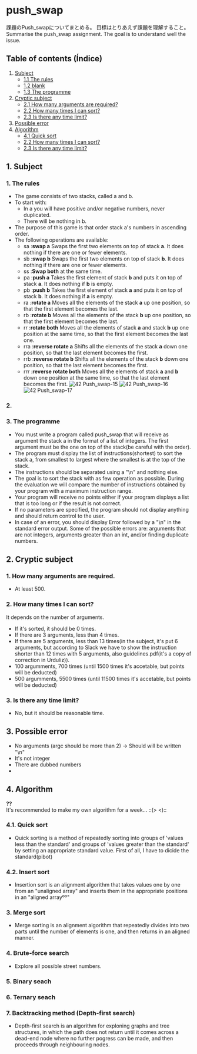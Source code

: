 # push_swap
課題のPush_swapについてまとめる。
目標はとりあえず課題を理解すること。
Summarise the push_swap assignment.
The goal is to understand well the issue.

## Table of contents (Índice)
1. [Subject](#1-subject)
    - [1.1 The rules](#1-the-rules)
    - [1.2 blank](#2-blank)
    - [1.3 The programme](#3-the-programme)
2. [Cryptic subject](#2-cryptic-subject)
    - [2.1 How many arguments are required?](#1-how-many-arguments-are-required)
    - [2.2 How many times I can sort?](#2-how-many-times-i-can-sort)
    - [2.3 Is there any time limit?](#3-is-there-any-time-limit)
3. [Possible error](#3-possible-error)
4. [Algorithm](#4-algorithm)
    - [4.1 Quick sort](#4-1-quick-sort)
    - [2.2 How many times I can sort?](#2-how-many-times-i-can-sort)
    - [2.3 Is there any time limit?](#3-is-there-any-time-limit)

## 1. Subject
### 1. The rules
- The game consists of two stacks, called a and b.
- To start with:
    - In a you will have positive and/or negative numbers, never duplicated.
    - There will be nothing in b.
- The purpose of this game is that order stack a's numbers in ascending order.
- The following operations are available:
    - sa :**swap a** Swaps the first two elements on top of stack **a**. It does nothing if there are one or fewer elements.
    - sb :**swap b** Swaps the first two elements on top of stack **b**. It does nothing if there are one or fewer elements.
    - ss :**Swap both** at the same time.
    - pa :**push a** Takes the first element of stack **b** and puts it on top of stack **a**. It does nothing if **b** is empty.
    - pb :**push b** Takes the first element of stack **a** and puts it on top of stack **b**. It does nothing if **a** is empty.
    - ra :**rotate a** Moves all the elements of the stack **a** up one position, so that the first element becomes the last.
    - rb :**rotate b** Moves all the elements of the stack **b** up one position, so that the first element becomes the last.
    - rr :**rotate both** Moves all the elements of stack **a** and stack **b** up one position at the same time, so that the first element becomes the last one.
    - rra :**reverse rotate a** Shifts all the elements of the stack **a** down one position, so that the last element becomes the first.
    - rrb :**reverse rotate b** Shifts all the elements of the stack **b** down one position, so that the last element becomes the first.
    - rrr :**reverse rotate both** Moves all the elements of stack **a** and **b** down one position at the same time, so that the last element becomes the first.
    ![42 Push_swap-15](https://user-images.githubusercontent.com/119419194/217055325-aa2a728e-9a83-4ad5-8ae9-129ca5459d2f.jpg)
    ![42 Push_swap-16](https://user-images.githubusercontent.com/119419194/217055394-9670ef55-5b93-489b-82b8-ce6862a5a2e9.jpg)
    ![42 Push_swap-17](https://user-images.githubusercontent.com/119419194/217055484-5345209b-93f0-4be4-9387-709debf892bb.jpg)

### 2. 
### 3. The programme
- You must write a program called push_swap that will receive as argument the stack a in the format of a list of integers. The first argument must be the one on top of the stack(be careful with the order).
- The program must display the list of instructions(shortest)
to sort the stack a, from smallest to largest where the smallest is at the top of the stack.
- The instructions should be separated using a "\n" and nothing else.
- The goal is to sort the stack with as few operation as possible. During the evaluation we will compare the number of instructions obtained by your program with a maximum instruction range.
- Your program will receive no points either if your program displays a list that is too long or if the result is not correct.
- If no parameters are specified, the program should not display anything and should return control to the user.
- In case of an error, you should display Error followed by a "\n" in the standard error output. Some of the possible errors are: arguments that are not integers, arguments greater than an int, and/or finding duplicate numbers.

## 2. Cryptic subject
### 1. How many arguments are required.
- At least 500.
### 2. How many times I can sort?
It depends on the number of arguments.
- If it's sorted, it should be 0 times.
- If there are 3 arguments, less than 4 times.
- If there are 5 arguments, less than 13 times(in the subject, it's put 6 arguments, but according to Slack we have to show the instruction shorter than 12 times with 5 arguments, also guidelines.pdf(it's a copy of correction in Urduliz)).
- 100 argumments, 700 times (until 1500 times it's accetable, but points will be deducted)
- 500 argumments, 5500 times (until 11500 times it's accetable, but points will be deducted)
### 3. Is there any time limit?
- No, but it should be reasonable time.

## 3. Possible error
- No arguments (argc should be more than 2) -> Should will be written "\n"
- It's not integer
- There are dubbed numbers
- 
## 4. Algorithm
**??**  
It's recommended to make my own algorithm for a week... ::(> <)::  
<!-- If the arguments are less than 7, use Brute-force search, and then for arguments more than 6 use quick sort? -->
### 4.1. Quick sort
- Quick sorting is a method of repeatedly sorting into groups of 'values less than the standard' and groups of 'values greater than the standard' by setting an appropriate standard value. First of all, I have to dicide the standard(pibot)  
### 4.2. Insert sort
- Insertion sort is an alignment algorithm that takes values one by one from an "unaligned array" and inserts them in the appropriate positions in an "aligned arrayºº"
### 3. Merge sort
- Merge sorting is an alignment algorithm that repeatedly divides into two parts until the number of elements is one, and then returns in an aligned manner.
### 4. Brute-force search
- Explore all possible street numbers.
### 5. Binary seach
### 6. Ternary seach
### 7. Backtracking method (Depth-first search)
- Depth-first search is an algorithm for exploning graphs and tree structures, in which the path does not return until it comes across a dead-end node where no further pogress can be made, and then proceeds through neighbouring nodes.


